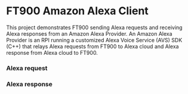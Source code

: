 # FT900 Amazon Alexa Client


This project demonstrates FT900 sending Alexa requests and receiving Alexa responses from an Amazon Alexa Provider.
An Amazon Alexa Provider is an RPI running a customized Alexa Voice Service (AVS) SDK (C++) that 
relays Alexa requests from FT900 to Alexa cloud and Alexa response from Alexa cloud to FT900.

### Alexa request

### Alexa response

